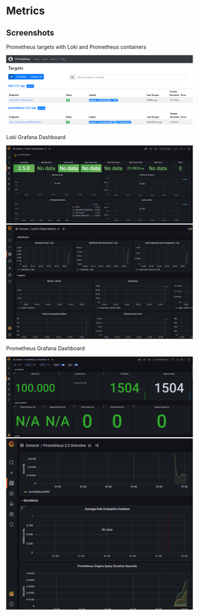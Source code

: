 # Metrics

## Screenshots

Prometheus targets with Loki and Prometheus containers

![Prometheus Targets](../screenshots/lab8/prometheus-targets.png)

Loki Grafana Dashboard

![Loki Grafana Dashboard 1](../screenshots/lab8/loki-grafana-dashboard-1.png)
![Loki Grafana Dashboard 2](../screenshots/lab8/loki-grafana-dashboard-2.png)

Prometheus Grafana Dashboard

![Prometheus Grafana Dashboard 1](../screenshots/lab8/prometheus-grafana-dashboard-1.png)
![Prometheus Grafana Dashboard 2](../screenshots/lab8/prometheus-grafana-dashboard-2.png)
